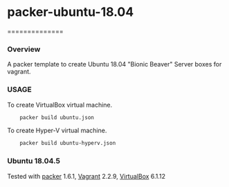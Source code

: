 # packer-ubuntu-18.04
==============
### Overview

A packer template to create Ubuntu 18.04 "Bionic Beaver" Server boxes for vagrant.

### USAGE
To create VirtualBox virtual machine.
```sh
    packer build ubuntu.json
```
To create Hyper-V virtual machine.
```sh
    packer build ubuntu-hyperv.json
```

### Ubuntu 18.04.5
Tested with [packer][] 1.6.1, [Vagrant][] 2.2.9, [VirtualBox][] 6.1.12

[Packer]: https://packer.io/
[Vagrant]: https://www.vagrantup.com/
[VirtualBox]: https://www.virtualbox.org/
